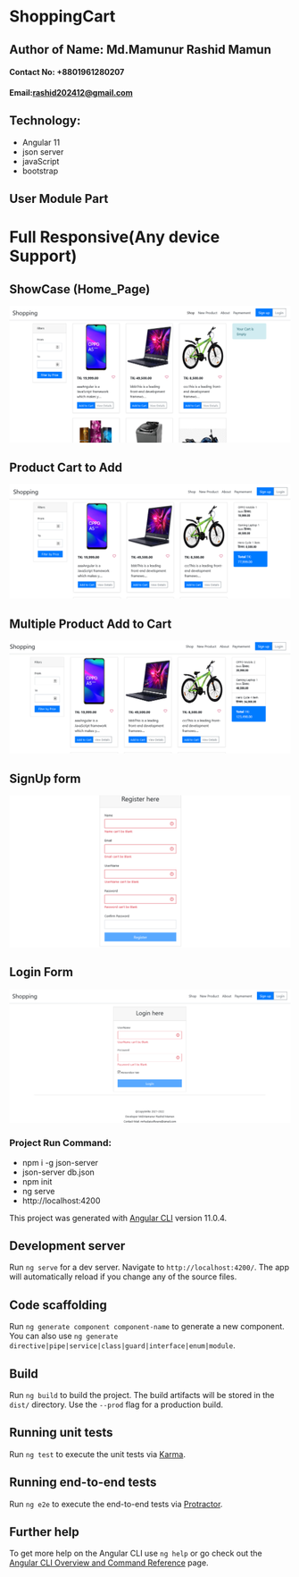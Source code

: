 # ShoppingCart

## Author of Name: Md.Mamunur Rashid Mamun
#### Contact No: +8801961280207
#### Email:rashid202412@gmail.com

## Technology: 
- Angular 11
- json server
- javaScript
- bootstrap

## User Module Part

# Full Responsive(Any device Support)

## ShowCase (Home_Page)
  ![](/img/1.png)

## Product Cart to Add
  ![](/img/2.png)

## Multiple Product Add to Cart
  ![](/img/3.png)

## SignUp form
  ![](/img/4.png)

## Login Form
  ![](/img/5.png)



### Project Run Command:
- npm i -g json-server
- json-server db.json
- npm init
- ng serve
- http://localhost:4200

This project was generated with [Angular CLI](https://github.com/angular/angular-cli) version 11.0.4.

## Development server

Run `ng serve` for a dev server. Navigate to `http://localhost:4200/`. The app will automatically reload if you change any of the source files.

## Code scaffolding

Run `ng generate component component-name` to generate a new component. You can also use `ng generate directive|pipe|service|class|guard|interface|enum|module`.

## Build

Run `ng build` to build the project. The build artifacts will be stored in the `dist/` directory. Use the `--prod` flag for a production build.

## Running unit tests

Run `ng test` to execute the unit tests via [Karma](https://karma-runner.github.io).

## Running end-to-end tests

Run `ng e2e` to execute the end-to-end tests via [Protractor](http://www.protractortest.org/).

## Further help

To get more help on the Angular CLI use `ng help` or go check out the [Angular CLI Overview and Command Reference](https://angular.io/cli) page.
